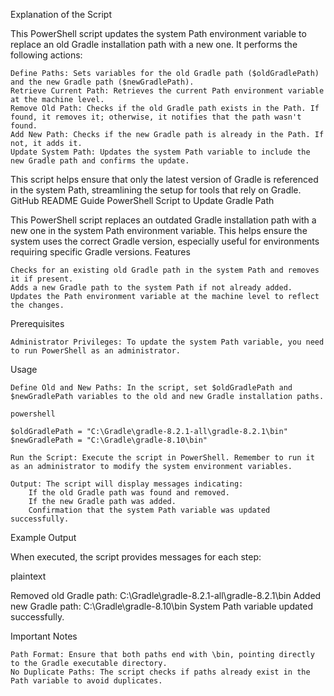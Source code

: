 Explanation of the Script

This PowerShell script updates the system Path environment variable to replace an old Gradle installation path with a new one. It performs the following actions:

    Define Paths: Sets variables for the old Gradle path ($oldGradlePath) and the new Gradle path ($newGradlePath).
    Retrieve Current Path: Retrieves the current Path environment variable at the machine level.
    Remove Old Path: Checks if the old Gradle path exists in the Path. If found, it removes it; otherwise, it notifies that the path wasn't found.
    Add New Path: Checks if the new Gradle path is already in the Path. If not, it adds it.
    Update System Path: Updates the system Path variable to include the new Gradle path and confirms the update.

This script helps ensure that only the latest version of Gradle is referenced in the system Path, streamlining the setup for tools that rely on Gradle.
GitHub README Guide
PowerShell Script to Update Gradle Path

This PowerShell script replaces an outdated Gradle installation path with a new one in the system Path environment variable. This helps ensure the system uses the correct Gradle version, especially useful for environments requiring specific Gradle versions.
Features

    Checks for an existing old Gradle path in the system Path and removes it if present.
    Adds a new Gradle path to the system Path if not already added.
    Updates the Path environment variable at the machine level to reflect the changes.

Prerequisites

    Administrator Privileges: To update the system Path variable, you need to run PowerShell as an administrator.

Usage

    Define Old and New Paths: In the script, set $oldGradlePath and $newGradlePath variables to the old and new Gradle installation paths.

    powershell

    $oldGradlePath = "C:\Gradle\gradle-8.2.1-all\gradle-8.2.1\bin"
    $newGradlePath = "C:\Gradle\gradle-8.10\bin"

    Run the Script: Execute the script in PowerShell. Remember to run it as an administrator to modify the system environment variables.

    Output: The script will display messages indicating:
        If the old Gradle path was found and removed.
        If the new Gradle path was added.
        Confirmation that the system Path variable was updated successfully.

Example Output

When executed, the script provides messages for each step:

plaintext

Removed old Gradle path: C:\Gradle\gradle-8.2.1-all\gradle-8.2.1\bin
Added new Gradle path: C:\Gradle\gradle-8.10\bin
System Path variable updated successfully.

Important Notes

    Path Format: Ensure that both paths end with \bin, pointing directly to the Gradle executable directory.
    No Duplicate Paths: The script checks if paths already exist in the Path variable to avoid duplicates.
